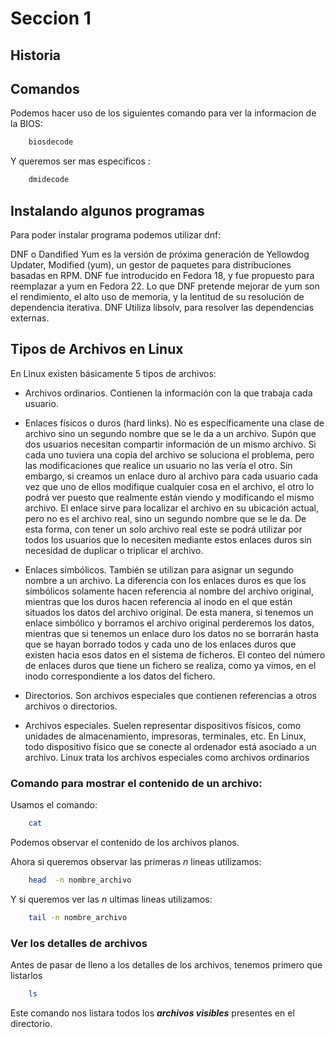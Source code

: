 # Seccion 1




## Historia






## Comandos 


Podemos hacer uso de los siguientes comando para ver la informacion de la BIOS:

``` bash
	biosdecode	
```


Y queremos ser mas especificos :

``` bash
	dmidecode	
```


## Instalando algunos programas

Para poder instalar programa podemos utilizar dnf:

DNF o Dandified Yum es la versión de próxima generación de Yellowdog Updater, Modified (yum), un gestor de paquetes para distribuciones basadas en RPM. DNF fue introducido en Fedora 18, y fue propuesto para reemplazar a yum en Fedora 22. Lo que DNF pretende mejorar de yum son el rendimiento, el alto uso de memoria, y la lentitud de su resolución de dependencia iterativa. DNF Utiliza libsolv, para resolver las dependencias externas.



## Tipos de Archivos en Linux

En Linux existen básicamente 5 tipos de archivos:

* Archivos ordinarios. Contienen la información con la que trabaja cada usuario.

* Enlaces físicos o duros (hard links). No es específicamente una clase de archivo sino un segundo nombre que se le da a un archivo. Supón que dos usuarios necesitan compartir información de un mismo archivo. Si cada uno tuviera una copia del archivo se soluciona el problema, pero las modificaciones que realice un usuario no las vería el otro. Sin embargo, si creamos un enlace duro al archivo para cada usuario cada vez que uno de ellos modifique cualquier cosa en el archivo, el otro lo podrá ver puesto que realmente están viendo y modificando el mismo archivo. El enlace sirve para localizar el archivo en su ubicación actual, pero no es el archivo real, sino un segundo nombre que se le da. De esta forma, con tener un solo archivo real este se podrá utilizar por todos los usuarios que lo necesiten mediante estos enlaces duros sin necesidad de duplicar o triplicar el archivo.

* Enlaces simbólicos. También se utilizan para asignar un segundo nombre a un archivo. La diferencia con los enlaces duros es que los simbólicos solamente hacen referencia al nombre del archivo original, mientras que los duros hacen referencia al inodo en el que están situados los datos del archivo original. De esta manera, si tenemos un enlace simbólico y borramos el archivo original perderemos los datos, mientras que si tenemos un enlace duro los datos no se borrarán hasta que se hayan borrado todos y cada uno de los enlaces duros que existen hacia esos datos en el sistema de ficheros. El conteo del número de enlaces duros que tiene un fichero se realiza, como ya vimos, en el inodo correspondiente a los datos del fichero.

* Directorios. Son archivos especiales que contienen referencias a otros archivos o directorios.

* Archivos especiales. Suelen representar dispositivos físicos, como unidades de almacenamiento, impresoras, terminales, etc. En Linux, todo dispositivo físico que se conecte al ordenador está asociado a un archivo. Linux trata los archivos especiales como archivos ordinarios




### Comando para mostrar el contenido de un archivo:

Usamos el comando:

``` bash
	cat	
```
Podemos observar el contenido de los archivos planos.

Ahora si queremos observar las primeras _n_ lineas utilizamos:

``` bash
	head  -n nombre_archivo	
```

Y si queremos ver las _n_ ultimas lineas utilizamos:


``` bash
	tail -n nombre_archivo 			
```

### Ver los detalles de archivos 

Antes de pasar de lleno a los detalles de los archivos, tenemos primero que listarlos

``` bash
	ls 			
```
Este comando nos listara todos los **_archivos visibles_** presentes en el directorio.





<p align="center">
  <img src="https://raw.githubusercontent.com/Zavaleta-Bueno/Linux/master/imagenes/lain-1.gif/>
  <center><b> No seas como yuri y programa </b></center> 
</p>














